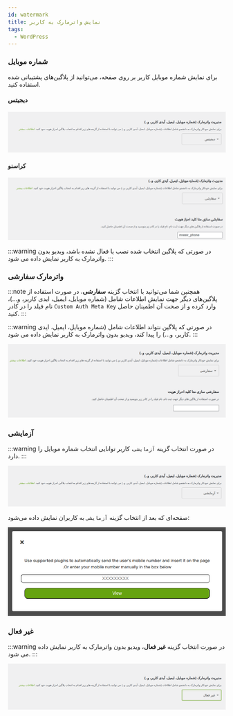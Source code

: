 ```yaml
---
id: watermark
title: نمایش واترمارک به کاربر
tags:
  - WordPress
---
```


### شماره موبایل

برای نمایش شماره موبایل کاربر بر روی صفحه، می‌توانید از پلاگین‌های پشتیبانی ‌شده استفاده کنید.

#### دیجیتس

![سرویس VOD ویدپروتکت، محافظ دوره‌های آموزشی شما در برابر سرقت](./img/10.png)

#### کراسنو

![پلتفرم VOD ویدپروتکت، محافظ دوره‌های آموزشی شما در برابر سرقت](./img/13.png)

:::warning
در صورتی که پلاگین انتخاب شده نصب یا فعال نشده باشد، ویدیو بدون واترمارک به
کاربر نمایش داده می شود.
:::

### واترمارک سفارشی

:::note
همچنین شما می‌توانید با انتخاب گزینه **سفارشی**، در صورت استفاده از پلاگین‌های دیگر جهت نمایش اطلاعات شامل (شماره موبایل، ایمیل، ایدی
کاربر، و...)، نام فیلد را در کادر `Custom Auth Meta Key` وارد کرده و از صحت آن اطمینان حاصل کنید.
:::

:::warning
در صورتی که پلاگین نتواند اطلاعات شامل (شماره موبایل، ایمیل، ایدی کاربر، و...) را پیدا کند، ویدیو بدون واترمارک به
کاربر نمایش داده می شود.
:::

![پلتفرم میزبانی ویدیو ویدپروتکت، محافظ دوره‌های آموزشی شما در برابر سرقت](./img/09.png)

### آزمایشی

:::warning
در صورت انتخاب گزینه `آزمایشی`، کاربر توانایی انتخاب شماره موبایل را دارد.
:::

![هاست استریم ویدیو ویدپروتکت، محافظ دوره‌های آموزشی شما در برابر سرقت](./img/11.png)

صفحه‌ای که بعد از انتخاب گزینه `آزمایشی` به کاربران نمایش داده می‌شود:

![سرویس امن میزبانی ویدیو ویدپروتکت، محافظ دوره‌های آموزشی شما در برابر سرقت](./img/12.png)
 
### غیر فعال

:::warning
در صورت انتخاب گزینه **غیر فعال**، ویدیو بدون واترمارک به کاربر نمایش داده می شود.
:::

![سرویس VOD ویدپروتکت، محافظ دوره‌های آموزشی شما در برابر سرقت](./img/08.png) 